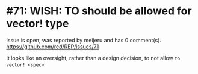 
#71: WISH: TO should be allowed for vector! type
================================================================================
Issue is open, was reported by meijeru and has 0 comment(s).
<https://github.com/red/REP/issues/71>

It looks like an oversight, rather than a design decision, to not allow `to vector! <spec>`.


